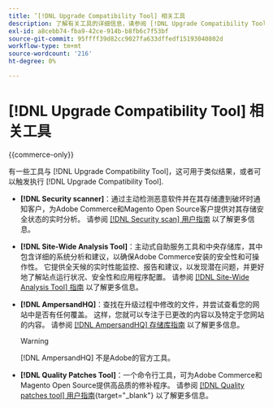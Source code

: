 ```yaml
---
title: ’[!DNL Upgrade Compatibility Tool] 相关工具
description: 了解有关工具的详细信息，请参阅 [!DNL Upgrade Compatibility Tool] 在您的Adobe Commerce项目上。
exl-id: a8cebb74-fba9-42ce-914b-b8fb6c7f53bf
source-git-commit: 95ffff39d82cc9027fa633dffedf15193040802d
workflow-type: tm+mt
source-wordcount: '216'
ht-degree: 0%

---
```


# [!DNL Upgrade Compatibility Tool] 相关工具

{{commerce-only}}

有一些工具与 [!DNL Upgrade Compatibility Tool]，这可用于类似结果，或者可以触发执行 [!DNL Upgrade Compatibility Tool].

- **[!DNL Security scanner]**：通过主动检测恶意软件并在其存储遭到破坏时通知客户，为Adobe Commerce和Magento Open Source客户提供对其存储安全状态的实时分析。 请参阅 [[!DNL Security scan] 用户指南](https://docs.magento.com/user-guide/magento/security-scan.html) 以了解更多信息。

- **[!DNL Site-Wide Analysis Tool]**：主动式自助服务工具和中央存储库，其中包含详细的系统分析和建议，以确保Adobe Commerce安装的安全性和可操作性。 它提供全天候的实时性能监控、报告和建议，以发现潜在问题，并更好地了解站点运行状况、安全性和应用程序配置。 请参阅 [[!DNL Site-Wide Analysis Tool] 指南](../../tools/site-wide-analysis-tool/intro.md) 以了解更多信息。

- **[!DNL AmpersandHQ]**：查找在升级过程中修改的文件，并尝试查看您的网站中是否有任何覆盖。 这样，您就可以专注于已更改的内容以及特定于您网站的内容。 请参阅 [[!DNL AmpersandHQ] 存储库指南](https://github.com/AmpersandHQ) 以了解更多信息。

  >[!WARNING]
  >
  >[!DNL AmpersandHQ] 不是Adobe的官方工具。

- **[!DNL Quality Patches Tool]**：一个命令行工具，可为Adobe Commerce和Magento Open Source提供高品质的修补程序。 请参阅 [[!DNL Quality patches tool] 用户指南](https://experienceleague.adobe.com/tools/commerce-quality-patches/index.html){target="_blank"} 以了解更多信息。
